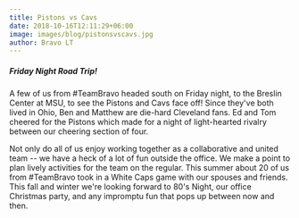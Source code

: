 ```yaml
---
title: Pistons vs Cavs
date: 2018-10-16T12:11:29+06:00
image: images/blog/pistonsvscavs.jpg
author: Bravo LT
---
```

##### Friday Night Road Trip! #####
A few of us from #TeamBravo headed south on Friday night, to the Breslin Center at MSU, to see the Pistons and Cavs face off! Since they've both lived in Ohio, Ben and Matthew are die-hard Cleveland fans. Ed and Tom cheered for the Pistons which made for a night of light-hearted rivalry between our cheering section of four.  

Not only do all of us enjoy working together as a collaborative and united team -- we have a heck of a lot of fun outside the office. We make a point to plan lively activities for the team on the regular. This summer about 20 of us from #TeamBravo took in a White Caps game with our spouses and friends. This fall and winter we're looking forward to 80's Night, our office Christmas party, and any impromptu fun that pops up between now and then.
